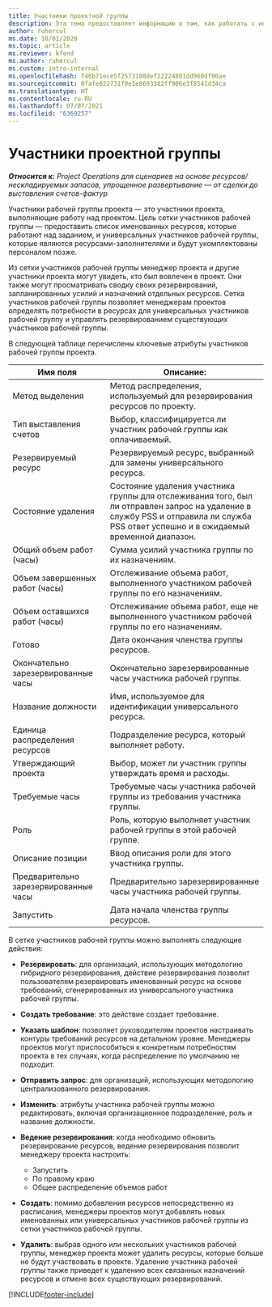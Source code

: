 ```yaml
---
title: Участники проектной группы
description: Эта тема предоставляет информацию о том, как работать с информацией об участниках рабочей группы проекта, атрибутами и расписанием.
author: ruhercul
ms.date: 10/01/2020
ms.topic: article
ms.reviewer: kfend
ms.author: ruhercul
ms.custom: intro-internal
ms.openlocfilehash: f46b71ece5f2573108def22224801dd960df00ae
ms.sourcegitcommit: 0fafe022731f0e1e8693382ff906e3f8541d34ca
ms.translationtype: HT
ms.contentlocale: ru-RU
ms.lasthandoff: 07/07/2021
ms.locfileid: "6369257"
---
```

# <a name="project-team-members"></a>Участники проектной группы

_**Относится к:** Project Operations для сценариев на основе ресурсов/нескладируемых запасов, упрощенное развертывание — от сделки до выставления счетов-фактур_

Участники рабочей группы проекта — это участники проекта, выполняющие работу над проектом. Цель сетки участников рабочей группы — предоставить список именованных ресурсов, которые работают над заданием, и универсальных участников рабочей группы, которые являются ресурсами-заполнителями и будут укомплектованы персоналом позже.

Из сетки участников рабочей группы менеджер проекта и другие участники проекта могут увидеть, кто был вовлечен в проект. Они также могут просматривать сводку своих резервирований, запланированных усилий и назначений отдельных ресурсов. Сетка участников рабочей группы позволяет менеджерам проектов определять потребности в ресурсах для универсальных участников рабочей группу и управлять резервированием существующих участников рабочей группы.

В следующей таблице перечислены ключевые атрибуты участников рабочей группы проекта.

| Имя поля          | Описание:                                                                                                                                                                  |
|--------------------------|-----------------------------------------------------------------------------------------------------------------------------------------------------------------------------------|
| Метод выделения        | Метод распределения, используемый для резервирования ресурсов по проекту.                                                                         |
| Тип выставления счетов             | Выбор, классифицируется ли участник рабочей группы как оплачиваемый.                                                                                                                                       |
| Резервируемый ресурс        | Резервируемый ресурс, выбранный для замены универсального ресурса.                                                                                                                   |
| Состояние удаления            | Состояние удаления участника группы для отслеживания того, был ли отправлен запрос на удаление в службу PSS и отправила ли служба PSS ответ успешно и в ожидаемый временной диапазон. |
| Общий объем работ (часы)     | Сумма усилий участника группы по их назначениям.                                                                                                                         |
| Объем завершенных работ (часы) | Отслеживание объема работ, выполненного участником рабочей группы по его назначениям.                                                                                           |
| Объем оставшихся работ (часы) | Отслеживание объема работ, еще не выполненного участником рабочей группы по его назначениям.                                                                                    |
| Готово                   | Дата окончания членства группы ресурсов.                                                                                                                                            |
| Окончательно зарезервированные часы        | Окончательно зарезервированные часы участника рабочей группы.                                                                                                                                                                |
| Название должности            | Имя, используемое для идентификации универсального ресурса.                                                                                                                                   |
| Единица распределения ресурсов          | Подразделение ресурса, который выполняет работу.                                                                                                                      |
| Утверждающий проекта         | Выбор, может ли участник группы утверждать время и расходы.                                                                                                                     |
| Требуемые часы           | Требуемые часы участника рабочей группы из требования участника группы.                                                                                                                       |
| Роль                     | Роль, которую выполняет участник рабочей группы в этой рабочей группе.                                                                                                                                |
| Описание позиции     | Ввод описания роли для этого участника группы.                                                                                                                             |
| Предварительно зарезервированные часы        | Предварительно зарезервированные часы участника рабочей группы.                                                                                                                                                                 |
| Запустить                    | Дата начала членства группы ресурсов.                                                                                                                                          |

В сетке участников рабочей группы можно выполнять следующие действия:

- **Резервировать**: для организаций, использующих методологию гибридного резервирования, действие резервирования позволит пользователям резервировать именованный ресурс на основе требований, сгенерированных из универсального участника рабочей группы.
- **Создать требование**: это действие создает требование.
- **Указать шаблон**: позволяет руководителям проектов настраивать контуры требований ресурсов на детальном уровне. Менеджеры проектов могут приспособиться к конкретным потребностям проекта в тех случаях, когда распределение по умолчанию не подходит.
- **Отправить запрос**: для организаций, использующих методологию централизованного резервирования.
- **Изменить**: атрибуты участника рабочей группы можно редактировать, включая организационное подразделение, роль и название должности.
- **Ведение резервирования**: когда необходимо обновить резервирование ресурсов, ведение резервирования позволит менеджеру проекта настроить:

    - Запустить
    - По правому краю
    - Общее распределение объемов работ

- **Создать**: помимо добавления ресурсов непосредственно из расписания, менеджеры проектов могут добавлять новых именованных или универсальных участников рабочей группы из сетки участников рабочей группы.
- **Удалить**: выбрав одного или нескольких участников рабочей группы, менеджер проекта может удалить ресурсы, которые больше не будут участвовать в проекте. Удаление участника рабочей группы также приведет к удалению всех связанных назначений ресурсов и отмене всех существующих резервирований.


[!INCLUDE[footer-include](../includes/footer-banner.md)]